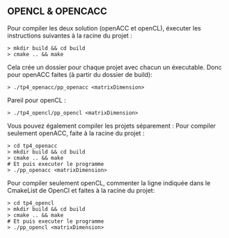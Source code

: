## OPENCL & OPENCACC

Pour compiler les deux solution (openACC et openCL), 
éxecuter les instructions suivantes à la racine du projet :
```shell
> mkdir build && cd build 
> cmake .. && make
```

Cela crée un dossier pour chaque projet avec chacun un éxecutable.
Donc pour openACC faites (à partir du dossier de build): 
```shell
> ./tp4_openacc/pp_openacc <matrixDimension>
```
Pareil pour openCL :
```shell
> ./tp4_opencl/pp_opencl <matrixDimension>
```

Vous pouvez également compiler les projets séparement : 
Pour compiler seulement openACC, faite à la racine du projet : 
```shell
> cd tp4_openacc 
> mkdir build && cd build 
> cmake .. && make 
# Et puis executer le programme
> ./pp_openacc <matrixDimension>
```

Pour compiler seulement openCL, commenter la ligne indiquée dans le CmakeList de OpenCl et 
faites à la racine du projet:
```shell
> cd tp4_opencl
> mkdir build && cd build 
> cmake .. && make 
# Et puis executer le programme
> ./pp_opencl <matrixDimension>
```
